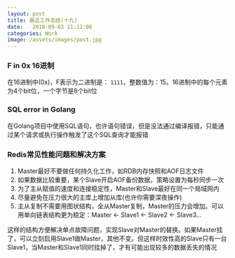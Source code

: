 ```yaml
---
layout: post
title: 最近工作总结(十九)
date:   2018-09-03 11:12:06
categories: Work
image: /assets/images/post.jpg
---
```


### F in 0x 16进制
在16进制中(0x)，F表示为二进制是： `1111`，整数值为：15。16进制中的每个元素为4个bit位，一个字节是8个bit位

### SQL error in Golang
在Golang项目中使用SQL语句，也许语句错误，但是没法通过编译报错，只能通过某个请求或执行操作触发了这个SQL查询才能报错

### Redis常见性能问题和解决方案

1. Master最好不要做任何持久化工作，如RDB内存快照和AOF日志文件
2. 如果数据比较重要，某个Slave开启AOF备份数据，策略设置为每秒同步一次
3. 为了主从赋值的速度和连接稳定性，Master和Slave最好在同一个局域网内
4. 尽量避免在压力很大的主库上增加从库(也许你需要深夜操作)
5. 主从复制不需要用图状结构，全从Master复制，Master的压力会增加。可以用单向链表结构更为稳定：Master <- Slave1 <- Slave2 <- Slave3...

这样的结构方便解决单点故障问题，实现Slave对Master的替换。如果Master挂了，可以立刻启用Slave1做Master，其他不变。但这样时效性高的Slave只有一台Slave1，当Master和Slave1同时挂掉了，才有可能出现较多的数据丢失的情况
